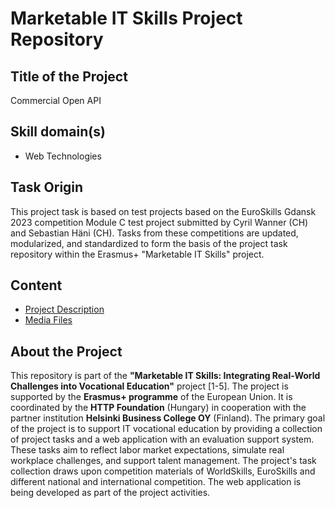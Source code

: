 # Marketable IT Skills Project Repository

## Title of the Project

Commercial Open API

## Skill domain(s)

- Web Technologies

## Task Origin

This project task is based on test projects based on the EuroSkills Gdansk 2023 competition Module C test project submitted by Cyril Wanner (CH) and Sebastian Häni (CH). Tasks from these competitions are updated, modularized, and standardized to form the basis of the project task repository within the Erasmus+ "Marketable IT Skills" project.

## Content

- [Project Description](project-description.md)
- [Media Files](tree/main/src//assets)

## About the Project

This repository is part of the **"Marketable IT Skills: Integrating Real-World Challenges into Vocational Education"** project [1-5]. The project is supported by the **Erasmus+ programme** of the European Union. It is coordinated by the **HTTP Foundation** (Hungary) in cooperation with the partner institution **Helsinki Business College OY** (Finland). The primary goal of the project is to support IT vocational education by providing a collection of project tasks and a web application with an evaluation support system. These tasks aim to reflect labor market expectations, simulate real workplace challenges, and support talent management. The project's task collection draws upon competition materials of WorldSkills, EuroSkills and different national and international competition. The web application is being developed as part of the project activities.
